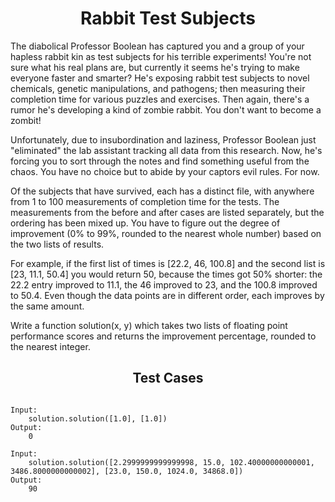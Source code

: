 <h1 align= "center"><b>Rabbit Test Subjects</b></h1>

The diabolical Professor Boolean has captured you and a group of your hapless rabbit kin as test subjects for his terrible experiments! You're not sure what his real plans are, but currently it seems he's trying to make everyone faster and smarter? He's exposing rabbit test subjects to novel chemicals, genetic manipulations, and pathogens; then measuring their completion time for various puzzles and exercises. Then again, there's a rumor he's developing a kind of zombie rabbit. You don't want to become a zombit!

Unfortunately, due to insubordination and laziness, Professor Boolean just "eliminated" the lab assistant tracking all data from this research. Now, he's forcing you to sort through the notes and find something useful from the chaos. You have no choice but to abide by your captors evil rules. For now.

Of the subjects that have survived, each has a distinct file, with anywhere from 1 to 100 measurements of completion time for the tests. The measurements from the before and after cases are listed separately, but the ordering has been mixed up. You have to figure out the degree of improvement (0% to 99%, rounded to the nearest whole number) based on the two lists of results.

For example, if the first list of times is [22.2, 46, 100.8] and the second list is [23, 11.1, 50.4] you would return 50, because the times got 50% shorter: the 22.2 entry improved to 11.1, the 46 improved to 23, and the 100.8 improved to 50.4. Even though the data points are in different order, each improves by the same amount.

Write a function solution(x, y) which takes two lists of floating point performance scores and returns the improvement percentage, rounded to the nearest integer.

<h2 align= "center"><b>Test Cases</b></h2>

```

Input:
    solution.solution([1.0], [1.0])
Output:
    0

Input:
    solution.solution([2.2999999999999998, 15.0, 102.40000000000001, 3486.8000000000002], [23.0, 150.0, 1024.0, 34868.0])
Output:
    90

```

